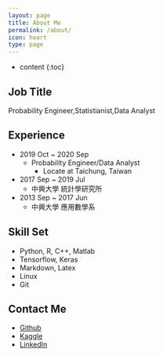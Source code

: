 ```yaml
---
layout: page
title: About Me
permalink: /about/
icon: heart
type: page
---
```


* content
{:toc}
## **Job Title**

Probability Engineer,Statistianist,Data Analyst

## **Experience**
* 2019 Oct ~ 2020 Sep
	* Probability Engineer/Data Analyst
		* Locate at Taichung, Taiwan
* 2017 Sep ~ 2019 Jul
	* 中興大學 統計學研究所
* 2013 Sep ~ 2017 Jun
	* 中興大學 應用數學系

## **Skill Set**

* Python, R, C++, Matlab
* Tensorflow, Keras
* Markdown, Latex
* Linux
* Git

## **Contact Me**

* [Github](https://github.com/q8977452)
* [Kaggle](https://kaggle.com/xinyouren1995)
* [LinkedIn](https://www.linkedin.com/in/ray-sin/)
